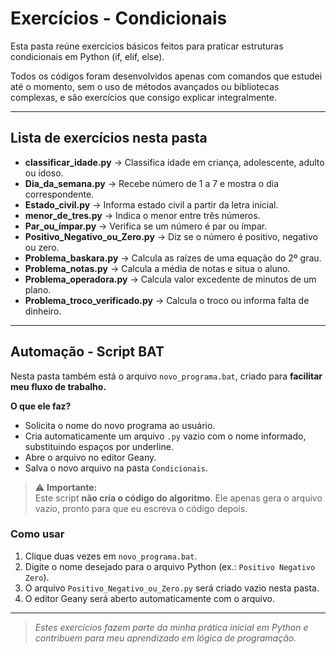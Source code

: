# Exercícios - Condicionais

Esta pasta reúne exercícios básicos feitos para praticar estruturas condicionais em Python (if, elif, else).

Todos os códigos foram desenvolvidos apenas com comandos que estudei até o momento, sem o uso de métodos avançados ou bibliotecas complexas, e são exercícios que consigo explicar integralmente.

---

## Lista de exercícios nesta pasta

- **classificar_idade.py** → Classifica idade em criança, adolescente, adulto ou idoso.
- **Dia_da_semana.py** → Recebe número de 1 a 7 e mostra o dia correspondente.
- **Estado_civil.py** → Informa estado civil a partir da letra inicial.
- **menor_de_tres.py** → Indica o menor entre três números.
- **Par_ou_ímpar.py** → Verifica se um número é par ou ímpar.
- **Positivo_Negativo_ou_Zero.py** → Diz se o número é positivo, negativo ou zero.
- **Problema_baskara.py** → Calcula as raízes de uma equação do 2º grau.
- **Problema_notas.py** → Calcula a média de notas e situa o aluno.
- **Problema_operadora.py** → Calcula valor excedente de minutos de um plano.
- **Problema_troco_verificado.py** → Calcula o troco ou informa falta de dinheiro.

---

## Automação - Script BAT

Nesta pasta também está o arquivo `novo_programa.bat`, criado para **facilitar meu fluxo de trabalho.**

**O que ele faz?**

- Solicita o nome do novo programa ao usuário.
- Cria automaticamente um arquivo `.py` vazio com o nome informado, substituindo espaços por underline.
- Abre o arquivo no editor Geany.
- Salva o novo arquivo na pasta `Condicionais`.

> ⚠️ **Importante:**  
> Este script **não cria o código do algoritmo**. Ele apenas gera o arquivo vazio, pronto para que eu escreva o código depois.

### Como usar

1. Clique duas vezes em `novo_programa.bat`.
2. Digite o nome desejado para o arquivo Python (ex.: `Positivo Negativo Zero`).
3. O arquivo `Positivo_Negativo_ou_Zero.py` será criado vazio nesta pasta.
4. O editor Geany será aberto automaticamente com o arquivo.

---

> *Estes exercícios fazem parte da minha prática inicial em Python e contribuem para meu aprendizado em lógica de programação.*

